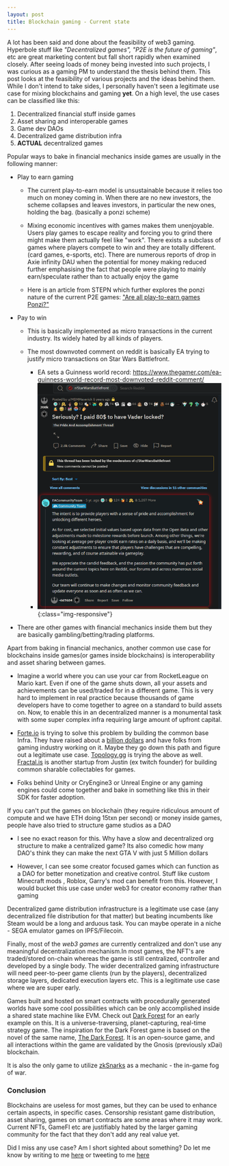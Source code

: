 ```yaml
---
layout: post
title: Blockchain gaming - Current state
---
```


A lot has been said and done about the feasibility of web3 gaming. Hyperbole stuff like *"Decentralized games", "P2E is the future of gaming"*, etc are great marketing content but fall short rapidly when examined closely. After seeing loads of money being invested into such projects, I was curious as a gaming PM to understand the thesis behind them. This post looks at the feasibility of various projects and the ideas behind them. While I don't intend to take sides, I personally haven't seen a legitimate use case for mixing blockchains and gaming **yet**.  On a high level, the use cases can be classified like this: 

1. Decentralized financial stuff inside games
2. Asset sharing and interoperable games
3. Game dev DAOs
4. Decentralized game distribution infra
5. **ACTUAL** decentralized games 

Popular ways to bake in financial mechanics inside games are usually in the following manner: 

- Play to earn gaming

    - The current play-to-earn model is unsustainable because it relies too much on money coming in. When there are no new investors, the scheme collapses and leaves investors, in particular the new ones, holding the bag. (basically a ponzi scheme)

    - Mixing economic incentives with games makes them unenjoyable. Users play games to escape reality and forcing you to grind there might make them actually feel like "work". There exists a subclass of games where players compete to win and they are totally different. (card games, e-sports, etc). There are numerous reports of drop in Axie infinity DAU when the potential for money making reduced further emphasising the fact that people were playing to mainly earn/speculate rather than to actually enjoy the game

    - Here is an article from STEPN which further explores the ponzi nature of the current P2E games: ["Are all play-to-earn games Ponzi?"](https://stepnofficial.medium.com/are-all-play-to-earn-games-ponzi-a2ddcc31db29)

- Pay to win

    - This is basically implemented as micro transactions in the current industry. Its widely hated by all kinds of players. 

    - The most downvoted comment on reddit is basically EA trying to justify micro transactions on Star Wars Battlefront. 

        - EA sets a Guinness world record: https://www.thegamer.com/ea-guinness-world-record-most-downvoted-reddit-comment/
        - ![Reddit EA ](/assets/files/reddit.png){:class="img-responsive"}


- There are other games with financial mechanics inside them but they are basically gambling/betting/trading platforms. 

Apart from baking in financial mechanics, another common use case for blockchains inside games(or games inside blockchains) is interoperability and asset sharing between games. 

- Imagine a world where you can use your car from RocketLeague on Mario kart. Even if one of the game shuts down, all your assets and achievements can be used/traded for in a different game. This is very hard to implement in real practice because thousands of game developers have to come together to agree on a standard to build assets on. Now, to enable this in an decentralized manner is a monumental task with some super complex infra requiring large amount of upfront capital. 

- [Forte.io](https://forte.io/) is trying to solve this problem by building the common base Infra. They have raised about a [billion dollars](https://www.businesswire.com/news/home/20211112005457/en/) and have folks from gaming industry working on it. Maybe they go down this path and figure out a legitimate use case. [Topology.gg](https://topology.gg/) is trying the above as well. [Fractal.is](https://www.fractal.is/) is another startup from Justin (ex twitch founder) for building common sharable collectables for games. 

- Folks behind Unity or CryEngine3 or Unreal Engine or any gaming engines could come together and bake in something like this in their SDK for faster adoption. 

If you can't put the games on blockchain (they require ridiculous amount of compute and we have ETH doing 15txn per second) or money inside games, people have also tried to structure game studios as a DAO

- I see no exact reason for this. Why have a slow and decentralized org structure to make a centralized game? Its also comedic how many DAO's think they can make the next GTA V with just 5 Million dollars

- However, I can see some creator focused games which can function as a DAO for better monetization and creative control. Stuff like custom Minecraft mods , Roblox, Garry's mod can benefit from this. However, I would bucket this use case under web3 for creator economy rather than gaming 

Decentralized game distribution infrastructure is a legitimate use case (any decentralized file distribution for that matter) but beating incumbents like Steam would be a long and arduous task. You can maybe operate in a niche - SEGA emulator games on IPFS/Filecoin. 


Finally, most of the *web3 games* are currently centralized and don't use any meaningful decentralization mechanism.In most games, the NFT's are traded/stored on-chain whereas the game is still centralized, controller and developed by a single body. The wider decentralized gaming infrastructure will need peer-to-peer game clients (run by the players), decentralized storage layers, dedicated execution layers etc. This is a legitimate use case where we are super early. 

Games built and hosted on smart contracts with procedurally generated worlds have some cool possibilities which can be only accomplished inside a shared state machine like EVM. Check out [Dark Forest](https://dfwiki.net/wiki/Main_Page) for an early example on this. It is a universe-traversing, planet-capturing, real-time strategy game. The inspiration for the Dark Forest game is based on the novel of the same name, [The Dark Forest](https://en.wikipedia.org/wiki/The_Dark_Forest). It is an open-source game, and all interactions within the game are validated by the Gnosis (previously xDai) blockchain.

It is also the only game to utilize [zkSnarks](https://en.wikipedia.org/wiki/Non-interactive_zero-knowledge_proof) as a mechanic - the in-game fog of war. 

### Conclusion

Blockchains are useless for most games, but they can be used to enhance certain aspects, in specific cases. Censorship resistant game distribution, asset sharing, games on smart contracts are some areas where it may work. Current NFTs, GameFI etc are justifiably hated by the larger gaming community for the fact that they don't add any real value yet. 

Did I miss any use case? Am I short sighted about something? Do let me know by writing to me [here](mailto:contact@rnikhil.com) or tweeting to me [here](https://twitter.com/rnikhilcom)